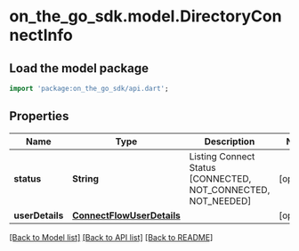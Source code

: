 # on_the_go_sdk.model.DirectoryConnectInfo

## Load the model package
```dart
import 'package:on_the_go_sdk/api.dart';
```

## Properties
Name | Type | Description | Notes
------------ | ------------- | ------------- | -------------
**status** | **String** | Listing Connect Status [CONNECTED, NOT_CONNECTED, NOT_NEEDED] | [optional] 
**userDetails** | [**ConnectFlowUserDetails**](ConnectFlowUserDetails.md) |  | [optional] 

[[Back to Model list]](../README.md#documentation-for-models) [[Back to API list]](../README.md#documentation-for-api-endpoints) [[Back to README]](../README.md)



